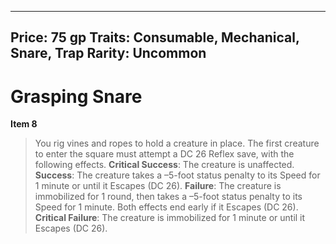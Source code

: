 
---
Price: 75 gp
Traits: Consumable, Mechanical, Snare, Trap
Rarity: Uncommon
---

# Grasping Snare

**Item 8**

> You rig vines and ropes to hold a creature in place. The first creature to enter the square must attempt a DC 26 Reflex save, with the following effects.
**Critical Success**: The creature is unaffected.
**Success**: The creature takes a –5-foot status penalty to its Speed for 1 minute or until it Escapes (DC 26).
**Failure**: The creature is immobilized for 1 round, then takes a –5-foot status penalty to its Speed for 1 minute. Both effects end early if it Escapes (DC 26).
**Critical Failure**: The creature is immobilized for 1 minute or until it Escapes (DC 26).

